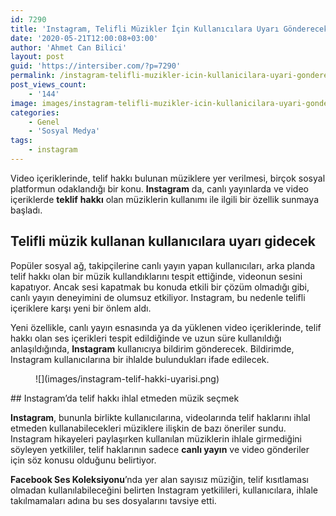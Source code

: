 ```yaml
---
id: 7290
title: 'Instagram, Telifli Müzikler İçin Kullanıcılara Uyarı Gönderecek'
date: '2020-05-21T12:00:08+03:00'
author: 'Ahmet Can Bilici'
layout: post
guid: 'https://intersiber.com/?p=7290'
permalink: /instagram-telifli-muzikler-icin-kullanicilara-uyari-gonderecek/
post_views_count:
    - '144'
image: images/instagram-telifli-muzikler-icin-kullanicilara-uyari-gonderecek.jpg
categories:
    - Genel
    - 'Sosyal Medya'
tags:
    - instagram
---
```


Video içeriklerinde, telif hakkı bulunan müziklere yer verilmesi, birçok sosyal platformun odaklandığı bir konu. **Instagram** da, canlı yayınlarda ve video içeriklerde **teklif** **hakkı** olan müziklerin kullanımı ile ilgili bir özellik sunmaya başladı.

## Telifli müzik kullanan kullanıcılara uyarı gidecek

Popüler sosyal ağ, takipçilerine canlı yayın yapan kullanıcıları, arka planda telif hakkı olan bir müzik kullandıklarını tespit ettiğinde, videonun sesini kapatıyor. Ancak sesi kapatmak bu konuda etkili bir çözüm olmadığı gibi, canlı yayın deneyimini de olumsuz etkiliyor. Instagram, bu nedenle telifli içeriklere karşı yeni bir önlem aldı.

Yeni özellikle, canlı yayın esnasında ya da yüklenen video içeriklerinde, telif hakkı olan ses içerikleri tespit edildiğinde ve uzun süre kullanıldığı anlaşıldığında, **Instagram** kullanıcıya bildirim gönderecek. Bildirimde, Instagram kullanıcılarına bir ihlalde bulundukları ifade edilecek.

<figure class="wp-block-image size-large">![](images/instagram-telif-hakki-uyarisi.png)</figure>## Instagram’da telif hakkı ihlal etmeden müzik seçmek

**Instagram**, bununla birlikte kullanıcılarına, videolarında telif haklarını ihlal etmeden kullanabilecekleri müziklere ilişkin de bazı öneriler sundu. Instagram hikayeleri paylaşırken kullanılan müziklerin ihlale girmediğini söyleyen yetkililer, telif haklarının sadece **canlı yayın** ve video gönderiler için söz konusu olduğunu belirtiyor.

**Facebook Ses Koleksiyonu**’nda yer alan sayısız müziğin, telif kısıtlaması olmadan kullanılabileceğini belirten Instagram yetkilileri, kullanıcılara, ihlale takılmamaları adına bu ses dosyalarını tavsiye etti.